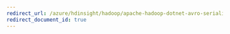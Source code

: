 ```yaml
---
redirect_url: /azure/hdinsight/hadoop/apache-hadoop-dotnet-avro-serialization
redirect_document_id: true
---
```

